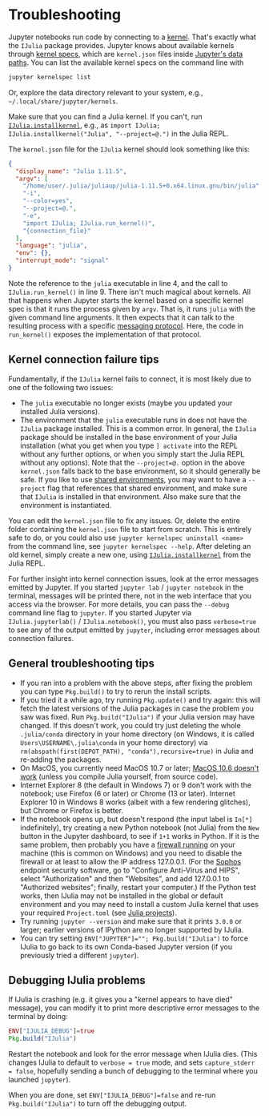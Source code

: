 # Troubleshooting

Jupyter notebooks run code by connecting to a [kernel](https://docs.jupyter.org/en/stable/projects/kernels.html). That's exactly what the `IJulia` package provides. Jupyter knows about available kernels through [kernel specs](https://jupyter-client.readthedocs.io/en/stable/kernels.html#kernel-specs), which are `kernel.json` files inside [Jupyter's data paths](https://docs.jupyter.org/en/stable/use/jupyter-directories.html#data-files). You can list the available kernel specs on the command line with

```sh
jupyter kernelspec list
```

Or, explore the data directory relevant to your system, e.g., `~/.local/share/jupyter/kernels`.

Make sure that you can find a Julia kernel. If you can't, run [`IJulia.installkernel`](@ref), e.g., as `import IJulia; IJulia.installkernel("Julia", "--project=@.")` in the Julia REPL.

The `kernel.json` file for the `IJulia` kernel should look something like this:


```json
{
  "display_name": "Julia 1.11.5",
  "argv": [
    "/home/user/.julia/juliaup/julia-1.11.5+0.x64.linux.gnu/bin/julia",
    "-i",
    "--color=yes",
    "--project=@.",
    "-e",
    "import IJulia; IJulia.run_kernel()",
    "{connection_file}"
  ],
  "language": "julia",
  "env": {},
  "interrupt_mode": "signal"
}
```

Note the reference to the `julia` executable in line 4, and the call to `IJulia.run_kernel()` in line 9. There isn't much magical about kernels. All that happens when Jupyter starts the kernel based on a specific kernel spec is that it runs the process given by `argv`. That is, it runs `julia` with the given command line arguments. It then expects that it can talk to the resulting process with a specific [messaging protocol](https://jupyter-client.readthedocs.io/en/latest/messaging.html#messaging). Here, the code in `run_kernel()` exposes the implementation of that protocol.


## Kernel connection failure tips

Fundamentally, if the `IJulia` kernel fails to connect, it is most likely due to one of the following two issues:

* The `julia` executable no longer exists (maybe you updated your installed Julia versions).
* The environment that the `julia` executable runs in does not have the `IJulia` package installed. This is a common error. In general, the `IJulia` package should be installed in the base environment of your Julia installation (what you get when you type `] activate` into the REPL without any further options, or when you simply start the Julia REPL without any options). Note that the `--project=@.` option in the above `kernel.json` falls back to the base environment, so it should generally be safe. If you like to use [shared environments](https://pkgdocs.julialang.org/v1/environments/#Shared-environments), you may want to have a `--project` flag that references that shared environment, and make sure that `IJulia` is installed in that environment. Also make sure that the environment is instantiated.

You can edit the `kernel.json` file to fix any issues. Or, delete the entire folder containing the `kernel.json` file to start from scratch. This is entirely safe to do, or you could also use `jupyter kernelspec uninstall <name>` from the command line, see `jupyter kernelspec --help`. After deleting an old kernel, simply create a new one, using [`IJulia.installkernel`](@ref) from the Julia REPL.

For further insight into kernel connection issues, look at the error messages emitted by Jupyter. If you started `jupyter lab` / `jupyter notebook` in the terminal, messages will be printed there, not in the web interface that you access via the browser. For more details, you can pass the `--debug` command line flag to `jupyter`. If you started Jupyter via `IJulia.jupyterlab()` / `IJulia.notebook()`, you must also pass `verbose=true` to see any of the output emitted by `jupyter`, including error messages about connection failures.



## General troubleshooting tips

* If you ran into a problem with the above steps, after fixing the
  problem you can type `Pkg.build()` to try to rerun the install scripts.
* If you tried it a while ago, try running `Pkg.update()` and try again:
  this will fetch the latest versions of the Julia packages in case
  the problem you saw was fixed.  Run `Pkg.build("IJulia")` if your Julia version may have changed.  If this doesn't work, you could try just deleting the whole `.julia/conda` directory in your home directory (on Windows, it is called `Users\USERNAME\.julia\conda` in your home directory) via `rm(abspath(first(DEPOT_PATH), "conda"),recursive=true)` in Julia and re-adding the packages.
* On MacOS, you currently need MacOS 10.7 or later; [MacOS 10.6 doesn't work](https://github.com/JuliaLang/julia/issues/4215) (unless you compile Julia yourself, from source code).
* Internet Explorer 8 (the default in Windows 7) or 9 don't work with the notebook; use Firefox (6 or later) or Chrome (13 or later).  Internet Explorer 10 in Windows 8 works (albeit with a few rendering glitches), but Chrome or Firefox is better.
* If the notebook opens up, but doesn't respond (the input label is `In[*]` indefinitely), try creating a new Python notebook (not Julia) from the `New` button in the Jupyter dashboard, to see if `1+1` works in Python.  If it is the same problem, then probably you have a [firewall running](https://github.com/ipython/ipython/issues/2499) on your machine (this is common on Windows) and you need to disable the firewall or at least to allow the IP address 127.0.0.1.  (For the [Sophos](https://en.wikipedia.org/wiki/Sophos) endpoint security software, go to "Configure Anti-Virus and HIPS", select "Authorization" and then "Websites", and add 127.0.0.1 to "Authorized websites"; finally, restart your computer.) If the Python test works, then IJulia may not be installed in the global or default environment and you may need to install a custom Julia kernel that uses your required `Project.toml` (see [Julia projects](@ref)).
* Try running `jupyter --version` and make sure that it prints `3.0.0` or larger; earlier versions of IPython are no longer supported by IJulia.
* You can try setting `ENV["JUPYTER"]=""; Pkg.build("IJulia")` to force IJulia to go back to its own Conda-based Jupyter version (if you previously tried a different `jupyter`).


## Debugging IJulia problems

If IJulia is crashing (e.g. it gives you a "kernel appears to have
died" message), you can modify it to print more descriptive error
messages to the terminal by doing:

```julia
ENV["IJULIA_DEBUG"]=true
Pkg.build("IJulia")
```

Restart the notebook and look for the error message when IJulia dies.
(This changes IJulia to default to `verbose = true` mode, and sets
`capture_stderr = false`, hopefully sending a bunch of debugging to
the terminal where you launched `jupyter`).

When you are done, set `ENV["IJULIA_DEBUG"]=false` and re-run
`Pkg.build("IJulia")` to turn off the debugging output.
